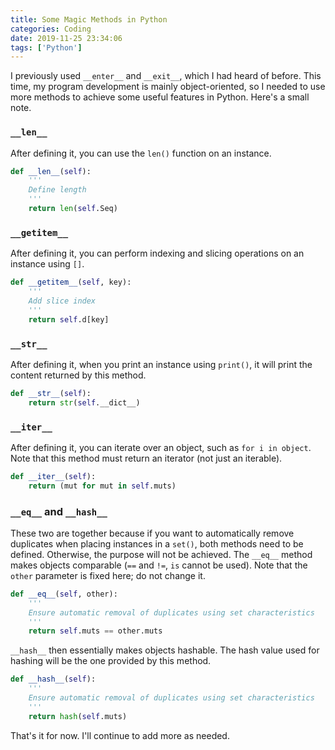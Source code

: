 ```yaml
---
title: Some Magic Methods in Python
categories: Coding
date: 2019-11-25 23:34:06
tags: ['Python']
---
```


I previously used `__enter__` and `__exit__`, which I had heard of before. This time, my program development is mainly object-oriented, so I needed to use more methods to achieve some useful features in Python. Here's a small note.

### `__len__`

After defining it, you can use the `len()` function on an instance.

```python
def __len__(self):
    '''
    Define length
    '''
    return len(self.Seq)
```

### `__getitem__`

After defining it, you can perform indexing and slicing operations on an instance using `[]`.

```python
def __getitem__(self, key):
    '''
    Add slice index
    '''
    return self.d[key]
```

### `__str__`

After defining it, when you print an instance using `print()`, it will print the content returned by this method.

```python
def __str__(self):
    return str(self.__dict__)
```

### `__iter__`

After defining it, you can iterate over an object, such as `for i in object`. Note that this method must return an iterator (not just an iterable).

```python
def __iter__(self):
    return (mut for mut in self.muts)
```


### `__eq__` and `__hash__`

These two are together because if you want to automatically remove duplicates when placing instances in a `set()`, both methods need to be defined. Otherwise, the purpose will not be achieved. The `__eq__` method makes objects comparable (`==` and `!=`, `is` cannot be used). Note that the `other` parameter is fixed here; do not change it.

```python
def __eq__(self, other):
    '''
    Ensure automatic removal of duplicates using set characteristics
    '''
    return self.muts == other.muts
```

`__hash__` then essentially makes objects hashable. The hash value used for hashing will be the one provided by this method.

```python
def __hash__(self):
    '''
    Ensure automatic removal of duplicates using set characteristics
    '''
    return hash(self.muts)
```

That's it for now. I'll continue to add more as needed.
```